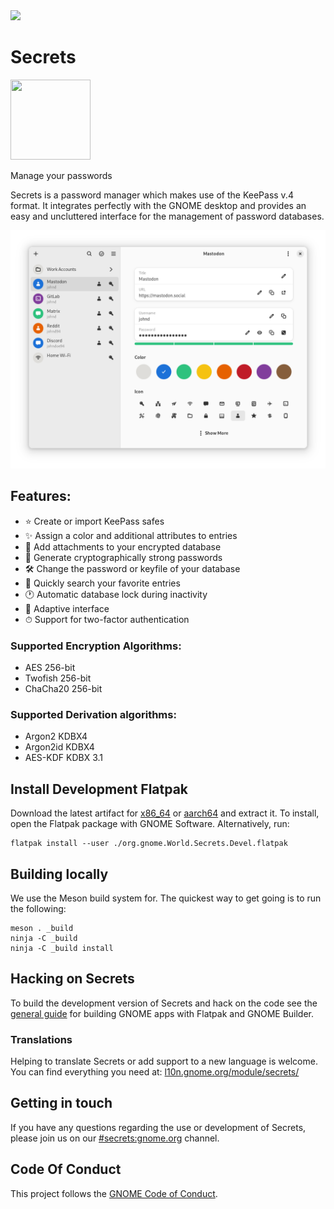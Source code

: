 <a href="https://flathub.org/apps/details/org.gnome.World.Secrets">
<img src="https://flathub.org/assets/badges/flathub-badge-i-en.png" width="190px" />
</a>

# Secrets
<img src="data/icons/hicolor/scalable/apps/org.gnome.World.Secrets.svg" width="128" height="128" />
<p>Manage your passwords</p>

Secrets is a password manager which makes use of the KeePass v.4 format. It
integrates perfectly with the GNOME desktop and provides an easy and uncluttered
interface for the management of password databases.

<img src="screenshots/screenshot-1.png" width="800px" />

## Features:
* ⭐ Create or import KeePass safes
* ✨ Assign a color and additional attributes to entries
* 📎 Add attachments to your encrypted database
* 🎲 Generate cryptographically strong passwords
* 🛠 Change the password or keyfile of your database
* 🔎 Quickly search your favorite entries
* 🕐 Automatic database lock during inactivity
* 📲 Adaptive interface
* ⏱ Support for two-factor authentication

### Supported Encryption Algorithms:
* AES 256-bit
* Twofish 256-bit
* ChaCha20 256-bit

### Supported Derivation algorithms:
* Argon2 KDBX4
* Argon2id KDBX4
* AES-KDF KDBX 3.1

## Install Development Flatpak
Download the latest artifact for [x86_64](https://gitlab.gnome.org/World/secrets/-/jobs/artifacts/master/download?job=flatpak) or [aarch64](https://gitlab.gnome.org/World/secrets/-/jobs/artifacts/master/download?job=flatpak_aarch64) and extract it.
To install, open the Flatpak package with GNOME Software. Alternatively, run:
```
flatpak install --user ./org.gnome.World.Secrets.Devel.flatpak
```

## Building locally
We use the Meson build system for. The quickest
way to get going is to run the following:
```
meson . _build
ninja -C _build
ninja -C _build install
```

## Hacking on Secrets
To build the development version of Secrets and hack on the code
see the [general guide](https://wiki.gnome.org/Newcomers/BuildProject)
for building GNOME apps with Flatpak and GNOME Builder.

### Translations
Helping to translate Secrets or add support to a new language is welcome.
You can find everything you need at: [l10n.gnome.org/module/secrets/](https://l10n.gnome.org/module/secrets/)

## Getting in touch
If you have any questions regarding the use or development of Secrets, please
join us on our [#secrets:gnome.org](https://matrix.to/#/#secrets:gnome.org)
channel.

## Code Of Conduct
This project follows the [GNOME Code of Conduct](https://wiki.gnome.org/Foundation/CodeOfConduct).
